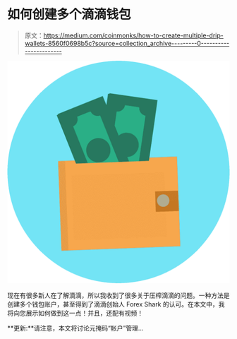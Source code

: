 # 如何创建多个滴滴钱包

> 原文：<https://medium.com/coinmonks/how-to-create-multiple-drip-wallets-8560f0698b5c?source=collection_archive---------0----------------------->

![](img/48a85b72ef4bb58c6ed721f12bc12784.png)

现在有很多新人在了解滴滴，所以我收到了很多关于压榨滴滴的问题。一种方法是创建多个钱包账户，甚至得到了滴滴创始人 Forex Shark 的认可。在本文中，我将向您展示如何做到这一点！并且，还配有视频！

**更新:**请注意，本文将讨论元掩码“帐户”管理…